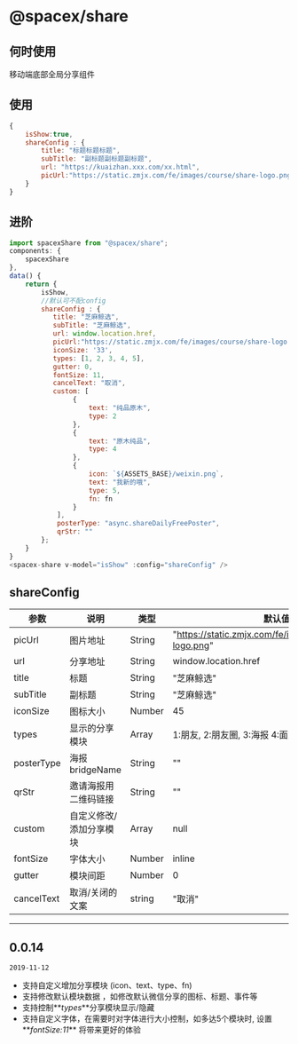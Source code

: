 # @spacex/share

## 何时使用

移动端底部全局分享组件

## 使用

```js
{
    isShow:true,
    shareConfig : {
        title: "标题标题标题",
        subTitle: "副标题副标题副标题",
        url: "https://kuaizhan.xxx.com/xx.html",
        picUrl:"https://static.zmjx.com/fe/images/course/share-logo.png",
    }
}
```



## 进阶

```js
import spacexShare from "@spacex/share";
components: {
    spacexShare
},
data() {
    return {
        isShow,
        //默认可不配config
        shareConfig : {
           title: "芝麻鲸选",
           subTitle: "芝麻鲸选",
           url: window.location.href,
           picUrl:"https://static.zmjx.com/fe/images/course/share-logo.png",
           iconSize: '33',
           types: [1, 2, 3, 4, 5],
           gutter: 0,
           fontSize: 11,
           cancelText: "取消",
           custom: [
                {
                    text: "纯品原木",
                    type: 2
                },
                {
                    text: "原木纯品",
                    type: 4
                },
                {
                    icon: `${ASSETS_BASE}/weixin.png`,
                    text: "我新的哦",
                    type: 5,
                    fn: fn
                }
            ],
            posterType: "async.shareDailyFreePoster",
            qrStr: ""
        };
    }
}
<spacex-share v-model="isShow" :config="shareConfig" />

```

## shareConfig

| 参数       | 说明            | 类型   | 默认值                                                    |
| ---------- | --------------- | ------ | --------------------------------------------------------- |
| picUrl     | 图片地址        | String | "https://static.zmjx.com/fe/images/course/share-logo.png" |
| url        | 分享地址        | String | window.location.href                                      |
| title      | 标题            | String | "芝麻鲸选"                                                |
| subTitle   | 副标题          | String | "芝麻鲸选"                                                |
| iconSize   | 图标大小        | Number | 45                                                       |
| types      | 显示的分享模块       | Array  | 1:朋友, 2:朋友圈, 3:海报 4:面对面邀请                     |
| posterType | 海报 bridgeName | String | ""                                                        |
| qrStr      | 邀请海报用二维码链接  | String | ""                                                        |
| custom     | 自定义修改/添加分享模块  | Array  | null                                                      |
| fontSize   | 字体大小        | Number | inline                                                    |
| gutter     | 模块间距            | Number | 0                                                         |
| cancelText     | 取消/关闭的文案            | string | "取消"                                                         |

---

## 0.0.14

`2019-11-12`

- 支持自定义增加分享模块 (icon、text、type、fn)
- 支持修改默认模块数据 ，如修改默认微信分享的图标、标题、事件等
- 支持控制**_types_**分享模块显示/隐藏
- 支持自定义字体，在需要时对字体进行大小控制，如多达5个模块时, 设置**_fontSize:11_** 将带来更好的体验
